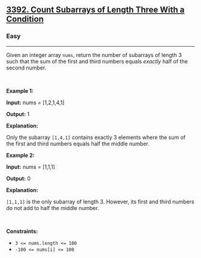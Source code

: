 <h2><a href="https://leetcode.com/problems/count-subarrays-of-length-three-with-a-condition/?envType=problem-list-v2&envId=array">3392. Count Subarrays of Length Three With a Condition</a></h2><h3>Easy</h3><hr><p>Given an integer array <code>nums</code>, return the number of <span data-keyword="subarray-nonempty">subarrays</span> of length 3 such that the sum of the first and third numbers equals <em>exactly</em> half of the second number.</p>

<p>&nbsp;</p>
<p><strong class="example">Example 1:</strong></p>

<div class="example-block">
<p><strong>Input:</strong> <span class="example-io">nums = [1,2,1,4,1]</span></p>

<p><strong>Output:</strong> <span class="example-io">1</span></p>

<p><strong>Explanation:</strong></p>

<p>Only the subarray <code>[1,4,1]</code> contains exactly 3 elements where the sum of the first and third numbers equals half the middle number.</p>
</div>

<p><strong class="example">Example 2:</strong></p>

<div class="example-block">
<p><strong>Input:</strong> <span class="example-io">nums = [1,1,1]</span></p>

<p><strong>Output:</strong> <span class="example-io">0</span></p>

<p><strong>Explanation:</strong></p>

<p><code>[1,1,1]</code> is the only subarray of length 3. However, its first and third numbers do not add to half the middle number.</p>
</div>

<p>&nbsp;</p>
<p><strong>Constraints:</strong></p>

<ul>
	<li><code>3 &lt;= nums.length &lt;= 100</code></li>
	<li><code><font face="monospace">-100 &lt;= nums[i] &lt;= 100</font></code></li>
</ul>

